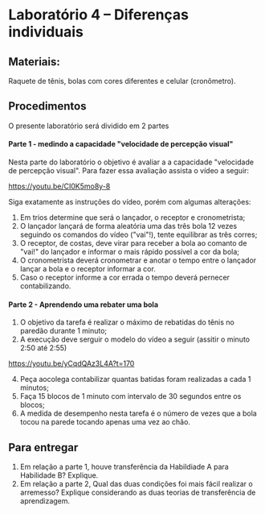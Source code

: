 # Laboratório 4 – Diferenças individuais

## Materiais: 

Raquete de tênis, bolas com cores diferentes e celular (cronômetro).

## Procedimentos

O presente laboratório será dividido em 2 partes

#### Parte 1 - medindo a capacidade "velocidade de percepção visual"
Nesta parte do laboratório o objetivo é avaliar a a capacidade "velocidade de percepção visual". Para fazer essa avaliação assista o vídeo a seguir:

https://youtu.be/CI0K5mo8y-8

Siga exatamente as instruções do vídeo, porém com algumas alterações:

1. Em trios determine que será o lançador, o receptor e cronometrista;
2. O lançador lançará de forma aleatória uma das três bola 12 vezes seguindo os comandos do vídeo ("vai"!), tente equilibrar as três corres;
3. O receptor, de costas, deve virar para receber a bola ao comanto de "vai!" do lançador e informar o mais rápido possível a cor da bola;
4. O cronometrista deverá cronometrar e anotar o tempo entre o lançador lançar a bola e o receptor informar a cor.
5. Caso o receptor informe a cor errada o tempo deverá pernecer contabilizando.


#### Parte 2 - Aprendendo uma rebater uma bola
1. O objetivo da tarefa é realizar o máximo de rebatidas do tênis no paredão durante 1 minuto;
2. A execução deve serguir o modelo do vídeo a seguir (assitir o minuto 2:50 até 2:55)

https://youtu.be/yCqdQAz3L4A?t=170

4. Peça aocolega contabilizar quantas batidas foram realizadas a cada 1 minutos;
5. Faça 15 blocos de 1 minuto com intervalo de 30 segundos entre os blocos;
6. A medida de desempenho nesta tarefa é o número de vezes que a bola tocou na parede tocando apenas uma vez ao chão.


## Para entregar
1. Em relação a parte 1, houve transferência da Habildiade A para Habilidade B? Explique.
2. Em relação a parte 2, Qual das duas condições foi mais fácil realizar o arremesso? Explique considerando as duas teorias de transferência de aprendizagem. 

